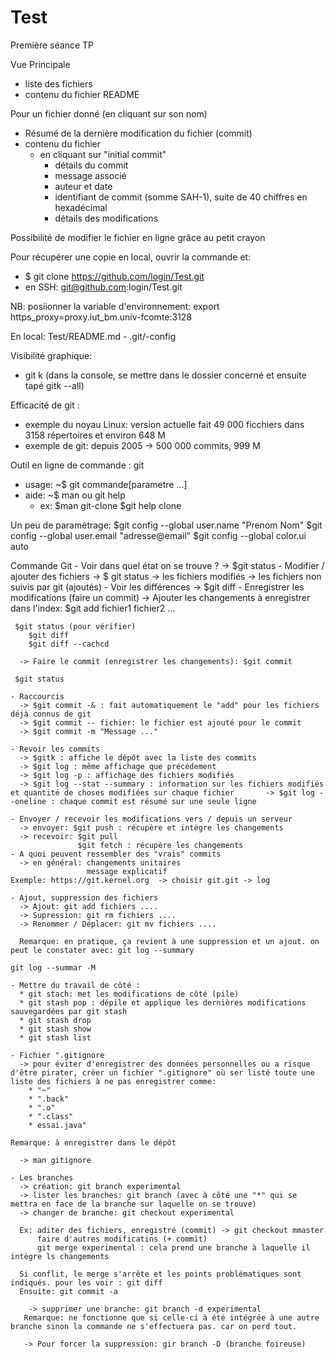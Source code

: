 # Test
Première séance TP

Vue Principale 
  - liste des fichiers
  - contenu du fichier README

Pour un fichier donné (en cliquant sur son nom)
  - Résumé de la dernière modification du fichier (commit)
  - contenu du fichier
    * en cliquant sur "initial commit"
      * détails du commit
      * message associé
      * auteur et date
      * identifiant de commit (somme SAH-1), suite de 40 chiffres en hexadécimal
      * détails des modifications

Possibilité de modifier le fichier en ligne grâce au petit crayon

Pour récupérer une copie en local, ouvrir la commande et: 
- $ git clone https://github.com/login/Test.git
- en SSH: git@github.com:login/Test.git

NB: posiionner la variable d'environnement: export https_proxy=proxy.iut_bm.univ-fcomte:3128

En local: 
  Test/README.md
    - .git/-config

Visibilité graphique: 
  - git k (dans la console, se mettre dans le dossier concerné et ensuite tapé gitk --all)

Efficacité de git : 
- exemple du noyau Linux: version actuelle fait 49 000 ficchiers dans 3158 répertoires et environ 648 M
- exemple de git: depuis 2005 -> 500 000 commits, 999 M

Outil en ligne de commande : git
- usage: ~$ git commande[parametre ...]
- aide: ~$ man ou git help
  * ex: $man git-clone
        $git help clone

Un peu de paramétrage: 
  $git config --global user.name "Prenom Nom"
  $git config --global user.email "adresse@email"
  $git config --global color.ui auto
  
  Commande Git
    - Voir dans quel état on se trouve ? 
      -> $git status
    - Modifier / ajouter des fichiers 
      -> $ git status
      -> les fichiers modifiés
      -> les fichiers non suivis par git (ajoutés)
    - Voir les différences 
      -> $git diff
    - Enregistrer les modifications (faire un commit)
      -> Ajouter les changements à enregistrer dans l'index: $git add fichier1 fichier2 ...
      
     $git status (pour vérifier)
        $git diff
        $git diff --cachcd
      
      -> Faire le commit (enregistrer les changements): $git commit
      
     $git status
    
    - Raccourcis
      -> $git commit -& : fait automatiquement le "add" pour les fichiers déjà connus de git
      -> $git commit -- fichier: le fichier est ajouté pour le commit
      -> $git commit -m "Message ..."
      
    - Revoir les commits
      -> $gitk : affiche le dépôt avec la liste des commits
      -> $git log : même affichage que précédement 
      -> $git log -p : affichage des fichiers modifiés
      -> $git log --stat --summary : information sur les fichiers modifiés et quantité de choses modifiées sur chaque fichier       -> $git log --oneline : chaque commit est résumé sur une seule ligne
      
    - Envoyer / recevoir les modifications vers / depuis un serveur 
      -> envoyer: $git push : récupère et intègre les changements
      -> recevoir: $git pull
                   $git fetch : récupère les changements 
    - A quoi peuvent ressembler des "vrais" commits
      -> en général: changements unitaires
                     message explicatif
    Exemple: https://git.kernel.org  -> choisir git.git -> log 
    
    - Ajout, suppression des fichiers
      -> Ajout: git add fichiers ....
      -> Supression: git rm fichiers ....
      -> Renommer / Déplacer: git mv fichiers .... 
      
      Remarque: en pratique, ça revient à une suppression et un ajout. on peut le constater avec: git log --summary 
                                                                                                  git log --summar -M
    
    - Mettre du travail de côté : 
      * git stach: met les modifications de côté (pile)
      * git stash pop : dépile et applique les dernières modifications sauvegardées par git stash
      * git stash drop
      * git stash show
      * git stash list
    
    - Fichier ".gitignore
      -> pour éviter d'enregistrer des données personnelles ou a risque d'être pirater, créer un fichier ".gitignore" où ser listé toute une liste des fichiers à ne pas enregistrer comme: 
        * "~"
        * ".back"
        * ".o"
        * ".class"
        * essai.java"
        
    Remarque: à enregistrer dans le dépôt
    
      -> man gitignore
    
    - Les branches
      -> création: git branch experimental
      -> lister les branches: git branch (avec à côté une "*" qui se mettra en face de la branche sur laquelle on se trouve)
      -> changer de branche: git checkout experimental
      
      Ex: aditer des fichiers, enregistré (commit) -> git checkout mmaster
          faire d'autres modificatins (+ commit)
          git merge experimental : cela prend une branche à laquelle il intègre ls changements
          
      Si conflit, le merge s'arrête et les points problématiques sont indiqués. pour les voir : git diff
      Ensuite: git commit -a
      
        -> supprimer une branche: git branch -d experimental
       Remarque: ne fonctionne que si celle-ci à été intégrée à une autre branche sinon la commande ne s'effectuera pas. car on perd tout. 
       
       -> Pour forcer la suppression: gir branch -D (branche foireuse)

